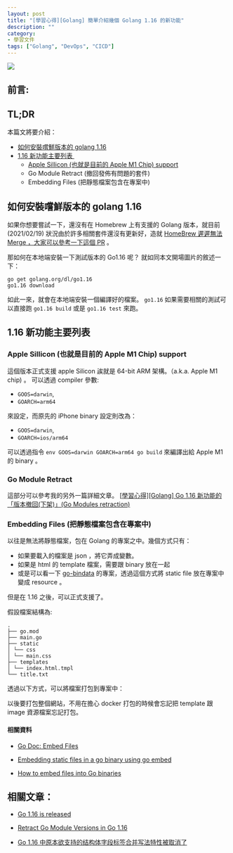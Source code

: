```yaml
---
layout: post
title: "[學習心得][Golang] 簡單介紹幾個 Golang 1.16 的新功能"
description: ""
category: 
- 學習文件
tags: ["Golang", "DevOps", "CICD"]
---
```




![](https://pbs.twimg.com/media/EuX3lDOXAAcP4hl?format=png&name=900x900)

## 前言:





## TL;DR 

本篇文將要介紹：

- <a href="#try-go">如何安裝嚐鮮版本的 golang 1.16</a>
- <a href="#116">1.16 新功能主要列表 </a>
  - <a href="#m1">Apple Sillicon (也就是目前的 Apple M1 Chip) support</a>
  - <a id="retract">Go Module Retract (撤回發佈有問題的套件) </a>
  - <a id="embed">Embedding Files  (把靜態檔案包含在專案中)</a>




## 如何安裝嚐鮮版本的 golang 1.16 

<a id="try-go"></a>

如果你想要嘗試一下，還沒有在 Homebrew 上有支援的 Golang 版本，就目前 (2021/02/19) 狀況由於許多相關套件還沒有更新好，造就 [HomeBrew 遲遲無法 Merge ，大家可以參考一下這個 PR](https://github.com/Homebrew/homebrew-core/pull/71289) 。

那如何在本地端安裝一下測試版本的 Go1.16 呢？ 就如同本文開場圖片的敘述一下：

```
go get golang.org/dl/go1.16
go1.16 download
```

如此一來，就會在本地端安裝一個編譯好的檔案。 `go1.16` 如果需要相關的測試可以直接跑 `go1.16 build` 或是 `go1.16 test` 來跑。



## 1.16 新功能主要列表

<a id="116"></a>

### Apple Sillicon (也就是目前的 Apple M1 Chip) support

<a id="m1"></a>

這個版本正式支援 apple Silicon 誒就是 64-bit ARM 架構。（a.k.a. Apple M1 chip) 。 可以透過 compiler 參數:

- `GOOS=darwin`, 
- `GOARCH=arm64`

來設定，而原先的 iPhone binary 設定則改為：

- `GOOS=darwin`, 
- `GOARCH=ios/arm64`

可以透過指令 `env GOOS=darwin GOARCH=arm64 go build` 來編譯出給 Apple M1 的 binary 。



### Go Module Retract
<a id="retract"></a>

這部分可以參考我的另外一篇詳細文章。 [[學習心得\][Golang] Go 1.16 新功能的「版本撤回(下架)」(Go Modules retraction)](http://www.evanlin.com/til-go-retract/)

### Embedding Files (把靜態檔案包含在專案中)
<a id="embed"></a>

以往是無法將靜態檔案，包在 Golang 的專案之中。幾個方式只有：

- 如果要載入的檔案是 json ，將它弄成變數。
- 如果是 html 的 template 檔案，需要跟 binary 放在一起
- 或是可以看一下 [go-bindata](https://github.com/go-bindata/go-bindata) 的專案，透過這個方式將 static file 放在專案中變成 resource 。

但是在 1.16 之後，可以正式支援了。

假設檔案結構為:

```
.
├── go.mod
├── main.go
├── static
│ └── css
│ └── main.css
├── templates
│ └── index.html.tmpl
└── title.txt

```

透過以下方式，可以將檔案打包到專案中：

<script src="https://gist.github.com/kkdai/111803ace159cdaf87e7d855d701689b.js"></script>

以後要打包整個網站，不用在擔心 docker 打包的時候會忘記把 template 跟 image 資源檔案忘記打包。

#### 相關資料

- [Go Doc: Embed Files](https://golang.org/doc/go1.16#embed)

- [Embedding static files in a go binary using go embed](https://harsimranmaan.medium.com/embedding-static-files-in-a-go-binary-using-go-embed-bac505f3cb9a)

- [How to embed files into Go binaries](https://stackoverflow.com/questions/17796043/how-to-embed-files-into-go-binaries)




## 相關文章：

- [Go 1.16 is released](https://blog.golang.org/go1.16)

- [Retract Go Module Versions in Go 1.16](https://golangtutorial.dev/tips/retract-go-module-versions/)

- [Go 1.16 中原本欲支持的结构体字段标签合并写法特性被取消了](https://mp.weixin.qq.com/s/7eLLhHt8hsTd6hmzj1AWTw)
